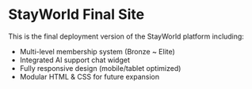 
# StayWorld Final Site

This is the final deployment version of the StayWorld platform including:

- Multi-level membership system (Bronze ~ Elite)
- Integrated AI support chat widget
- Fully responsive design (mobile/tablet optimized)
- Modular HTML & CSS for future expansion
